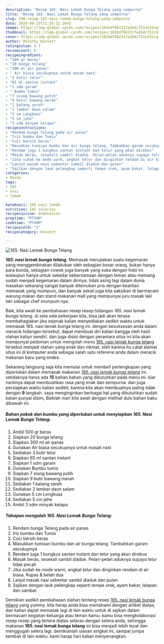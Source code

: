 ```yaml
---
description: "Resep 165. Nasi Lemak Bunga Telang yang sempurna"
title: "Resep 165. Nasi Lemak Bunga Telang yang sempurna"
slug: 598-resep-165-nasi-lemak-bunga-telang-yang-sempurna
date: 2020-09-23T21:35:22.264Z
image: https://img-global.cpcdn.com/recipes/181bdf98231fa2bd/751x532cq70/165-nasi-lemak-bunga-telang-foto-resep-utama.jpg
thumbnail: https://img-global.cpcdn.com/recipes/181bdf98231fa2bd/751x532cq70/165-nasi-lemak-bunga-telang-foto-resep-utama.jpg
cover: https://img-global.cpcdn.com/recipes/181bdf98231fa2bd/751x532cq70/165-nasi-lemak-bunga-telang-foto-resep-utama.jpg
author: Dorothy Barnett
ratingvalue: 4.7
reviewcount: 6
recipeingredient:
- "500 gr beras"
- "20 bunga telang"
- "300 ml air panas"
- " Air biasa secukupnya untuk masak nasi"
- "3 butir telur"
- "65 ml santan instant"
- "1 sdm garam"
- " Bumbu tumis"
- "7 siung bawang putih"
- "9 butir bawang merah"
- "1 batang sereh"
- "2 lembar daun salam"
- "5 cm Lengkuas"
- "5 cm jahe"
- "3 sdm minyak kelapa"
recipeinstructions:
- "Rendam bunga Telang pada air panas"
- "Iris bumbu dan Tumis"
- "Cuci bersih beras"
- "Masukkan tumisan bumbu dan air bunga telang. Tambahkan garam secukupnya"
- "Rendam juga 1 bungkus santan instant dan telur yang akan direbus"
- "Masak beras, sesekali sambil diaduk. Pelan-pelan aduknya supaya telur tidak pecah"
- "Jika sudah ke mode warm, angkat telur dan dinginkan rendam di air biasa. Kupas &amp; belah dua"
- "Lanjut masak nasi sebentar sambil diaduk dan pulen"
- "Sajikan dengan lauk pelengkap seperti tempe orek, ayam bakar, lalapan dan sambal."
categories:
- Resep
tags:
- 165
- nasi
- lemak

katakunci: 165 nasi lemak 
nutrition: 192 calories
recipecuisine: Indonesian
preptime: "PT36M"
cooktime: "PT49M"
recipeyield: "2"
recipecategory: Dessert

---
```



![165. Nasi Lemak Bunga Telang](https://img-global.cpcdn.com/recipes/181bdf98231fa2bd/751x532cq70/165-nasi-lemak-bunga-telang-foto-resep-utama.jpg)

<b><i>165. nasi lemak bunga telang</i></b>, Memasak merupakan suatu kegemaran yang menggembirakan dilakukan oleh sebagian besar orang. bukan hanya para bunda, sebagian cowok juga banyak yang suka dengan hobi ini. walaupun hanya untuk sekedar kebersamaan dengan teman atau memang sudah menjadi kegemaran dalam dirinya. tidak asing lagi dalam dunia masakan sekarang sangat banyak ditemukan pria dengan keahlian memasak yang mumpuni, dan banyak sekali juga kita saksikan di bermacam warung makan dan stand makanan mall yang mempunyai juru masak laki laki sebagai chef mumpuni nya.



Baik, kita awali ke pembahasan resep resep hidangan <i>165. nasi lemak bunga telang</i>. di sela sela pekerjaan kita, bisa jadi akan terasa membahagiakan jika sejenak kalian menyediakan sedikit waktu untuk memasak 165. nasi lemak bunga telang ini. dengan kesuksesan anda dalam meracik hidangan tersebut, dapat membuat diri kalian bangga oleh hasil olahan kalian sendiri. dan juga disini dengan perantara situs ini kita akan mempunyai pedoman untuk mengolah menu <u>165. nasi lemak bunga telang</u> tersebut menjadi olahan yang enak dan nikmat, oleh karena itu catat alamat situs ini di komputer anda sebagai salah satu referensi anda dalam meracik makanan baru yang endes.


Sekarang langsung saja kita memulai untuk membeli perlengkapan yang diperlukan dalam memasak makanan <u><i>165. nasi lemak bunga telang</i></u> ini. setidaknya harus ada <b>15</b> bahan bahan yang dibutuhkan pada menu ini. biar nantinya dapat membuahkan rasa yang enak dan sempurna. dan juga persiapkan waktu kalian sedikit, karena kita akan membuatnya paling tidak dengan <b>9</b> langkah. saya menginginkan berbagai hal yang dibutuhkan sudah kalian punyai disini, Baiklah mari kita awali dengan melihat dulu bahan baku dibawah ini.

<!--inarticleads1-->

##### Bahan pokok dan bumbu yang diperlukan untuk menyiapkan 165. Nasi Lemak Bunga Telang:

1. Ambil 500 gr beras
1. Siapkan 20 bunga telang
1. Siapkan 300 ml air panas
1. Gunakan  Air biasa secukupnya untuk masak nasi
1. Sediakan 3 butir telur
1. Siapkan 65 ml santan instant
1. Siapkan 1 sdm garam
1. Gunakan  Bumbu tumis
1. Siapkan 7 siung bawang putih
1. Siapkan 9 butir bawang merah
1. Sediakan 1 batang sereh
1. Sediakan 2 lembar daun salam
1. Gunakan 5 cm Lengkuas
1. Sediakan 5 cm jahe
1. Ambil 3 sdm minyak kelapa




<!--inarticleads2-->

##### Tahapan mengolah 165. Nasi Lemak Bunga Telang:

1. Rendam bunga Telang pada air panas
1. Iris bumbu dan Tumis
1. Cuci bersih beras
1. Masukkan tumisan bumbu dan air bunga telang. Tambahkan garam secukupnya
1. Rendam juga 1 bungkus santan instant dan telur yang akan direbus
1. Masak beras, sesekali sambil diaduk. Pelan-pelan aduknya supaya telur tidak pecah
1. Jika sudah ke mode warm, angkat telur dan dinginkan rendam di air biasa. Kupas &amp; belah dua
1. Lanjut masak nasi sebentar sambil diaduk dan pulen
1. Sajikan dengan lauk pelengkap seperti tempe orek, ayam bakar, lalapan dan sambal.




Demikian sedikit pembahasan olahan tentang resep <u>165. nasi lemak bunga telang</u> yang yummy. kita harap anda bisa memahami dengan artikel diatas, dan kalian dapat memasak lagi di lain waktu untuk di sajikan dalam bermacam kegiatan keluarga atau teman kamu. kamu bisa mengkolaborasi resep resep yang tertera diatas selaras dengan selera anda, sehingga makanan <b>165. nasi lemak bunga telang</b> ini bisa menjadi lebih lezat dan menggugah selera lagi. demikianlah ulasan singkat ini, sampai jumpa kembali di lain waktu. kami harap hari kalian menyenangkan.
